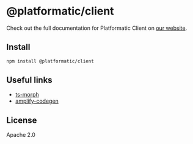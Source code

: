 # @platformatic/client

Check out the full documentation for Platformatic Client on [our website](https://docs.platformatic.dev/docs/reference/client/overview).

## Install

```sh
npm install @platformatic/client
```

## Useful links

* [ts-morph](https://www.npmjs.com/package/ts-morph)
* [amplify-codegen](https://github.com/aws-amplify/amplify-codegen/tree/main/packages/graphql-types-generator)


## License

Apache 2.0
